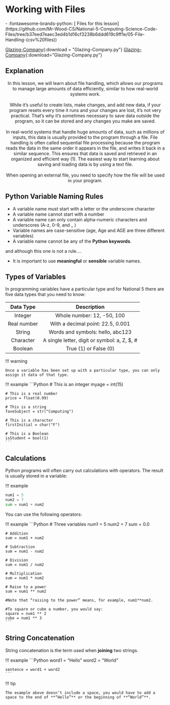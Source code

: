 # Working with Files

<div class="grid cards" markdown>
- :fontawesome-brands-python: [ Files for this lesson](https://github.com/Mr-Wood-CS/National-5-Computing-Science-Code-Files/tree/b37eed7eaec3ed4b1d16cf3238b6ddd619c9ff1e/05-File-Handling-(csv%20files))
</div>

[Glazing-Company](./Static/5.2-Glazing-Company.py){:download = "Glazing-Company.py"}
[Glazing-Company](./Static/5.2-Glazing-Company.py){:download="Glazing-Company.py"}
## Explanation

<p style="text-align:center;"> In this lesson, we will learn about file handling, which allows our programs to manage large amounts of data efficiently, similar to how real-world systems work.
</br>
</br>
While it’s useful to create lists, make changes, and add new data, if your program resets every time it runs and your changes are lost, it’s not very practical. That’s why it’s sometimes necessary to save data outside the program, so it can be stored and any changes you make are saved.
</br>
</br>
In real-world systems that handle huge amounts of data, such as millions of inputs, this data is usually provided to the program through a file. File handling is often called sequential file processing because the program reads the data in the same order it appears in the file, and writes it back in a similar sequence. This ensures that data is saved and retrieved in an organized and efficient way (1).
The easiest way to start learning about saving and loading data is by using a text file. 
</br>
</br>
When opening an external file, you need to specify how the file will be used in your program. </p>

## Python Variable Naming Rules

- A variable name must start with a letter or the underscore character
- A variable name cannot start with a number
- A variable name can only contain alpha-numeric characters and underscores (A-z, 0-9, and _ )
- Variable names are case-sensitive (age, Age and AGE are three different variables)
- A variable name cannot be any of the **Python keywords**.

and although this one is not a rule....

- It is important to use **meaningful** or **sensible** variable names. 

## Types of Variables

In programming variables have a particular type and for National 5 there are five data types that you need to know:

| Data Type   | Description                                  |
| :---------: | :-------------------------------------------:|
| Integer     | Whole number: 12, -50, 100                   |
| Real number | With a decimal point: 22.5, 0.001            |
| String      | Words and symbols: hello, abc123             |
| Character   | A single letter, digit or symbol: a, Z, $, # |
| Boolean     | True (1) or False (0)                        |

!!! warning

    Once a variable has been set up with a particular type, you can only assign it data of that type.


!!! example
	```Python
	# This is an integer
	myage = int(15)

	# This is a real number
	price = float(0.99)

	# This is a string
	faveSubject = str("Computing")

	# This is a character
	firstInitial = char("F")

	# This is a Boolean
	isStudent = bool(1)
	```

## Calculations

Python programs will often carry out calculations with operators. The result is usually stored in a variable:

!!! example
```Python
num1 = 5
num2 = 7
sum = num1 + num2
```

You can use the following operators:

!!! example
	```Python
	# Three variables
	num1 = 5
	num2 = 7
	sum = 0.0

	# Addition
	sum = num1 + num2

	# Subtraction
	sum = num1 - num2

	# Division
	sum = num1 / num2

	# Multiplication
	sum = num1 * num2

	# Raise to a power
	sum = num1 ** num2

	#Note that “raising to the power” means, for example, num1**num2. 

	#To square or cube a number, you would say:
	square = num1 ** 2
	cube = num1 ** 3
	```

## String Concatenation

String concatenation is the term used when **joining** two strings.

!!! example
	```Python
	word1 = “Hello”
	word2 = “World”

	sentence = word1 + word2
	```

!!! tip

    The example above doesn’t include a space, you would have to add a space to the end of **“Hello”** or the beginning of **“World”**. 


